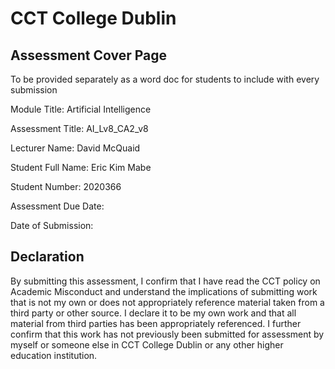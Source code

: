 # CCT College Dublin

## Assessment Cover Page

To be provided separately as a word doc for students to include with every submission

Module Title: Artificial Intelligence 

Assessment Title: AI_Lv8_CA2_v8 

Lecturer Name:  David McQuaid

Student Full Name: Eric Kim Mabe

Student Number: 2020366

Assessment Due Date: 

Date of Submission:

## Declaration 

By submitting this assessment, I confirm that I have read the CCT policy on Academic Misconduct and understand the implications of submitting work that is not my own or does not appropriately reference material taken from a third party or other source. I declare it to be my own work and that all material from third parties has been appropriately referenced. I further confirm that this work has not previously been submitted for assessment by myself or someone else in CCT College Dublin or any other higher education institution.

